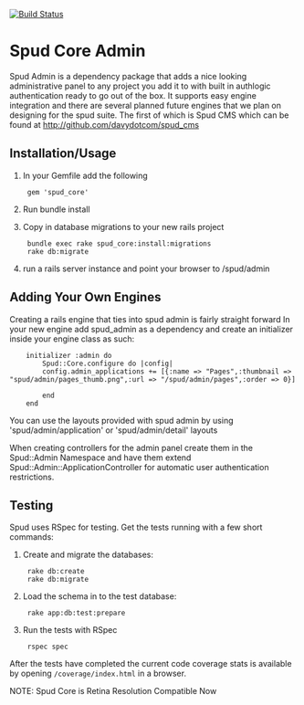 [![Build Status](https://secure.travis-ci.org/davydotcom/spud_core_admin.png)](http://travis-ci.org/davydotcom/spud_core_admin)

Spud Core Admin
===============

Spud Admin is a dependency package that adds a nice looking administrative panel to any project you add it to with built in authlogic authentication ready to go out of the box. It supports easy engine integration and there are several planned future engines that we plan on designing for the spud suite. The first of which is Spud CMS which can be found at http://github.com/davydotcom/spud_cms

Installation/Usage
------------------

1. In your Gemfile add the following

		gem 'spud_core'

2. Run bundle install
3. Copy in database migrations to your new rails project

		bundle exec rake spud_core:install:migrations
		rake db:migrate

4. run a rails server instance and point your browser to /spud/admin


Adding Your Own Engines
-----------------------

Creating a rails engine that ties into spud admin is fairly straight forward
In your new engine add spud_admin as a dependency and create an initializer inside your engine class as such:

		initializer :admin do
			Spud::Core.configure do |config|
			config.admin_applications += [{:name => "Pages",:thumbnail => "spud/admin/pages_thumb.png",:url => "/spud/admin/pages",:order => 0}]

			end
		end

You can use the layouts provided with spud admin by using 'spud/admin/application' or 'spud/admin/detail' layouts

When creating controllers for the admin panel create them in the Spud::Admin Namespace and have them extend Spud::Admin::ApplicationController for automatic user authentication restrictions.

Testing
-----------------

Spud uses RSpec for testing. Get the tests running with a few short commands:

1. Create and migrate the databases:
   
		rake db:create
		rake db:migrate

2. Load the schema in to the test database:

		rake app:db:test:prepare

3. Run the tests with RSpec

		rspec spec

After the tests have completed the current code coverage stats is available by opening ```/coverage/index.html``` in a browser.


NOTE: Spud Core is Retina Resolution Compatible Now

